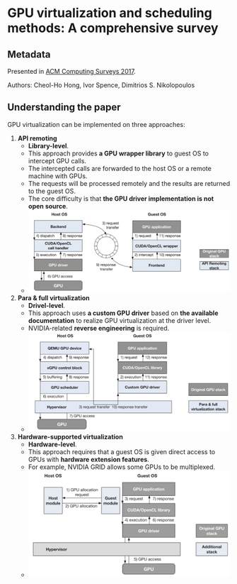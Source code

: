 # GPU virtualization and scheduling methods: A comprehensive survey

## Metadata

Presented in [ACM Computing Surveys 2017](https://doi.org/10.1145/3068281).

Authors: Cheol-Ho Hong, Ivor Spence, Dimitrios S. Nikolopoulos

## Understanding the paper

GPU virtualization can be implemented on three approaches:
1. **API remoting**
    - **Library-level**.
    - This approach provides **a GPU wrapper library** to guest OS to intercept GPU calls.
    - The intercepted calls are forwarded to the host OS or a remote machine with GPUs.
    - The requests will be processed remotely and the results are returned to the guest OS.
    - The core difficulty is that **the GPU driver implementation is not open source**.
    - ![Architecture of the API remoting approach](architecture-of-the-api-remoting-approach.png)
2. **Para & full virtualization**
    - **Drivel-level**.
    - This approach uses **a custom GPU driver** based on **the available documentation** to realize GPU virtualization at the driver level.
    - NVIDIA-related **reverse engineering** is required.
    - ![Architecture of the full or para virtualization approach](architecture-of-the-full-or-para-virtualization-approach.png)
3. **Hardware-supported virtualization**
    - **Hardware-level**.
    - This approach requires that a guest OS is given direct access to GPUs with **hardware extension features**.
    - For example, NVIDIA GRID allows some GPUs to be multiplexed.
    - ![Architecture of the hardware-supported approach](architecture-of-the-hardware-supported-approach.png)

